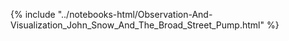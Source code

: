 {% include "../notebooks-html/Observation-And-Visualization_John_Snow_And_The_Broad_Street_Pump.html" %}
